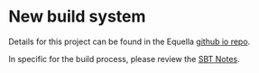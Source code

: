 # New build system

Details for this project can be found in the Equella [github io repo](https://equella.github.io/).

In specific for the build process, please review the [SBT Notes](https://equella.github.io/gettingstarted/SettingUpAnEquellaDevEnvironment.html#sbt-notes).

